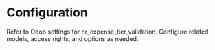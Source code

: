 # Configuration

Refer to Odoo settings for hr_expense_tier_validation. Configure related models, access rights, and options as needed.
